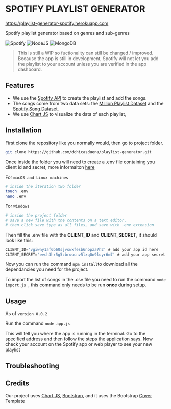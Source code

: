 # SPOTIFY PLAYLIST GENERATOR
https://playlist-generator-spotify.herokuapp.com

Spotify playlist generator based on genres and sub-genres

![Spotify](https://img.shields.io/badge/Spotify-1ED760?style=for-the-badge&logo=spotify&logoColor=white)  ![NodeJS](https://img.shields.io/badge/node.js-6DA55F?style=for-the-badge&logo=node.js&logoColor=white)  ![MongoDB](https://img.shields.io/badge/MongoDB-%234ea94b.svg?style=for-the-badge&logo=mongodb&logoColor=white)

> This is still a WIP so fuctionality can still be changed / improved. Because the app is still in development, Spotify will not let you add the playlist to your account unless you are verified in the app dashboard. 

## Features

- We use the [Spotify API](https://developer.spotify.com/documentation/web-api/) to create the playlist and add the songs.
- The songs come from two data sets: the [Million Playlist Dataset](https://github.com/rfordatascience/tidytuesday/blob/master/data/2020/2020-01-21/readme.md) and the [Spotify Song Dataset](https://github.com/rfordatascience/tidytuesday/blob/master/data/2020/2020-01-21/readme.md).
- We use [Chart.JS](https://www.chartjs.org) to visualize the data of each playlist,

## Installation
First clone the repository like you normally would, then go to project folder.

```bash
git clone https://github.com/dchicasduena/playlist-generator.git
```

Once inside the folder you will need to create a .env file containing you client id and secret, more informaiton [here](https://developer.spotify.com/documentation/general/guides/authorization/app-settings/)

For `macOS and Linux machines`

```bash
# inside the iteration two folder
touch .env
nano .env
```

For `Windows`

```bash
# inside the project folder
# save a new file with the contents on a text editor, 
# then click save type as all files, and save with .env extension
```
Then fill the .env file with the **CLIENT_ID** and **CLIENT_SECRET**, it should look like this:

```js
CLIENT_ID='vgiwny1af6b60sjvswxfesb6nbpza7h2' # add your app id here
CLIENT_SECRET='evch3hr5g5zbrwocnv5lxq0n9loyr6m7' # add your app secret here
```

Now you can run the command `npm install`to download all the dependancies you need for the project. 

To import the list of songs in the .csv file you need to run the command `node import.js `, this command only needs to be run **once** during setup.

## Usage

As of `version 0.0.2`

Run the command `node app.js`

This will tell you where the app is running in the terminal. Go to the specified address and then follow the steps the application says. Now check your account on the Spotify app or web player to see your new playlist


## Troubleshooting



## Credits
Our project uses [Chart.JS](https://www.chartjs.org), [Bootstrap](https://getbootstrap.com/), and it uses the Bootstrap [Cover](https://getbootstrap.com/docs/5.1/examples/cover/) Template

